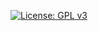  [![License: GPL v3](https://img.shields.io/badge/License-GPLv3-blue.svg)](https://www.gnu.org/licenses/gpl-3.0)
 